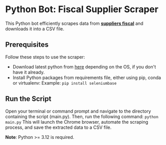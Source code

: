 # Python Bot: Fiscal Supplier Scraper
This Python bot efficiently scrapes data from **[suppliers fiscal](https://suppliers.fiscal.ca.gov/psc/psfpd1/SUPPLIER/ERP/c/ZZ_PO.ZZ_SCPRS1_CMP.GBL?FolderPath=PORTAL_ROOT_OBJECT.ZZ_FISCAL_SCPRS.ZZ_SCPRS1_CMP_GBL&IsFolder=false&IgnoreParamTempl=FolderPath%2cIsFolder)** and downloads it into a CSV file.

## Prerequisites
Follow these steps to use the scraper:
- Download latest python from [here](https://www.python.org/downloads/) depending on the OS, if you don't have it already.
- Install Python packages from requirements file, either using pip, conda or virtualenv:
Example:
  `pip install seleniumbase`

## Run the Script
Open your terminal or command prompt and navigate to the directory containing the script (main.py). Then, run the following command: `python main.py`
This will launch the Chrome browser, automate the scraping process, and save the extracted data to a CSV file.

**Note**: Python >= 3.12 is required.
